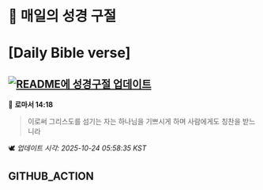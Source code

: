 # 🙏 매일의 성경 구절
# [Daily Bible verse]
## [![README에 성경구절 업데이트](https://github.com/DONGSUKA/first_test/actions/workflows/update-readme-bible.yml/badge.svg)](https://github.com/DONGSUKA/first_test/actions/workflows/update-readme-bible.yml)
<!-- START_BIBLE_VERSE -->
📖 **로마서 14:18**
> 이로써 그리스도를 섬기는 자는 하나님을 기쁘시게 하며 사람에게도 칭찬을 받느니라

🕊️ _업데이트 시각: 2025-10-24 05:58:35 KST_
  <!-- END_BIBLE_VERSE -->
## GITHUB_ACTION
